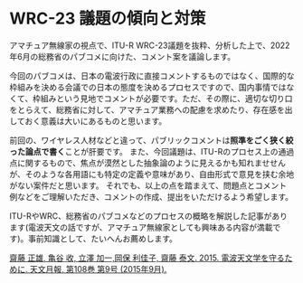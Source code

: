# WRC-23 議題の傾向と対策

アマチュア無線家の視点で、ITU-R WRC-23議題を抜粋、分析した上で、2022年6月の総務省のパブコメに向けた、コメント案を議論します。

今回のパブコメは、日本の電波行政に直接コメントするものではなく、国際的な枠組みを決める会議での日本の態度を決めるプロセスですので、国内事情ではなくて、枠組みという見地でコメントが必要です。ただ、その際に、適切な切り口をとらえて、総務省に対して、アマチュア業務への配慮を求めたり、存在感を出しておく意義は大いにあるものと思います。

前回の、ワイヤレス人材などと違って、パブリックコメントは**照準をごく狭く絞った論点で書く**ことが肝要です。
また、今回議題は、ITU-Rのプロセス上の通過点に関するもので、焦点が漠然とした抽象論のように見えるかも知れませせんが、そのような各用語にも特定の定義や意味があり、自由形式で意見を挟む余地がない案件だと思います。
それでも、以上の点を踏まえて、問題点とコメント例などをご理解いただき、コメントの作成、提出をいただけるよう希望します。

ITU-RやWRC、総務省のパブコメなどのプロセスの概略を解説した記事があります(電波天文の話ですが、アマチュア無線家としても興味ある内容が満載です)。事前知識として、たいへんお薦めします。

[齋藤 正雄, 亀谷 收, 立澤 加一,岡保 利佳子, 齋藤 泰文. 2015. 電波天文学を守るために. 天文月報, 第108巻 第9号 (2015年9月).](https://www.asj.or.jp/geppou/archive_open/2015_108_09/108_599.pdf)